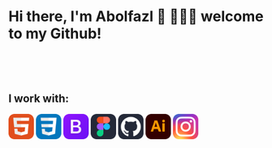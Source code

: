 <h1>Hi there, I'm Abolfazl 👋 👩🏾‍💻 welcome to my Github!</h1>
</br>
</br>
</br>
<div>
  <h2>I work with:</h2>
  <img src='https://github.com/tandpfun/skill-icons/blob/main/icons/HTML.svg'  style='width:50px' />
  <img src='https://github.com/tandpfun/skill-icons/blob/main/icons/CSS.svg'  style='width:50px' />
  <img src='https://github.com/tandpfun/skill-icons/blob/main/icons/Bootstrap.svg'  style='width:50px' />
  <img src='https://github.com/tandpfun/skill-icons/blob/main/icons/Figma-Dark.svg'  style='width:50px' />
  <img src='https://github.com/tandpfun/skill-icons/blob/main/icons/Github-Dark.svg'  style='width:50px' />
  <img src='https://github.com/tandpfun/skill-icons/blob/main/icons/Illustrator.svg'  style='width:50px' />
  <a href='https://www.instagram.com/ll.askari.242.ll/'>
    <img src='https://github.com/tandpfun/skill-icons/blob/main/icons/Instagram.svg'  style='width:50px' />
  </a>
</div>
